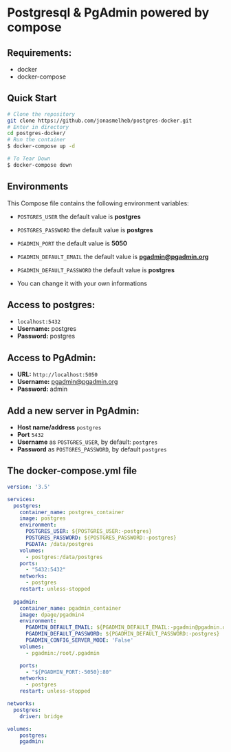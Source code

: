# Postgresql & PgAdmin powered by compose


## Requirements:
* docker
* docker-compose

## Quick Start
```bash
# Clone the repository
git clone https://github.com/jonasmelheb/postgres-docker.git
# Enter in directory
cd postgres-docker/
# Run the container
$ docker-compose up -d

# To Tear Down
$ docker-compose down
```


## Environments
This Compose file contains the following environment variables:

* `POSTGRES_USER` the default value is **postgres**
* `POSTGRES_PASSWORD` the default value is **postgres**
* `PGADMIN_PORT` the default value is **5050**
* `PGADMIN_DEFAULT_EMAIL` the default value is **pgadmin@pgadmin.org**
* `PGADMIN_DEFAULT_PASSWORD` the default value is **postgres**

* You can change it with your own informations

## Access to postgres: 
* `localhost:5432`
* **Username:** postgres 
* **Password:** postgres

## Access to PgAdmin: 
* **URL:** `http://localhost:5050`
* **Username:** pgadmin@pgadmin.org
* **Password:** admin

## Add a new server in PgAdmin:
* **Host name/address** `postgres`
* **Port** `5432`
* **Username** as `POSTGRES_USER`, by default: `postgres`
* **Password** as `POSTGRES_PASSWORD`, by default `postgres`

## The docker-compose.yml file

```yml
version: '3.5'

services:
  postgres:
    container_name: postgres_container
    image: postgres
    environment:
      POSTGRES_USER: ${POSTGRES_USER:-postgres}
      POSTGRES_PASSWORD: ${POSTGRES_PASSWORD:-postgres}
      PGDATA: /data/postgres
    volumes:
      - postgres:/data/postgres
    ports:
      - "5432:5432"
    networks:
      - postgres
    restart: unless-stopped
  
  pgadmin:
    container_name: pgadmin_container
    image: dpage/pgadmin4
    environment:
      PGADMIN_DEFAULT_EMAIL: ${PGADMIN_DEFAULT_EMAIL:-pgadmin@pgadmin.org}
      PGADMIN_DEFAULT_PASSWORD: ${PGADMIN_DEFAULT_PASSWORD:-postgres}
      PGADMIN_CONFIG_SERVER_MODE: 'False'
    volumes:
      - pgadmin:/root/.pgadmin

    ports:
      - "${PGADMIN_PORT:-5050}:80"
    networks:
      - postgres
    restart: unless-stopped

networks:
  postgres:
    driver: bridge

volumes:
    postgres:
    pgadmin:

```